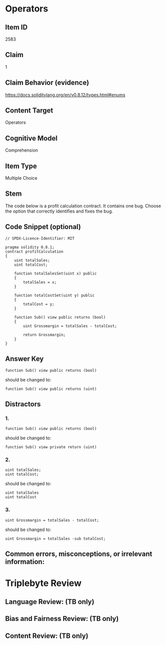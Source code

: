 # Operators

## Item ID
2583

## Claim
1

## Claim Behavior (evidence)
https://docs.soliditylang.org/en/v0.8.12/types.html#enums

## Content Target
Operators

## Cognitive Model
Comprehension

## Item Type
Multiple Choice 

## Stem
The code below is a profit calculation contract. It contains one bug. Choose the option that correctly identifies and fixes the bug.

## Code Snippet (optional)
```solidity
// SPDX-Licence-Identifier: MIT

pragma solidity 0.8.1;
contract profitCalculation
{
    uint totalSales;
    uint totalCost;

    function totalSalesSet(uint x) public
    {
        totalSales = x;
    }

    function totalCostSet(uint y) public
    {
        totalCost = y;
    }

    function Sub() view public returns (bool)
    {
        uint Grossmargin = totalSales - totalCost;

        return Grossmargin;
    }
}
```

## Answer Key
```solidity
function Sub() view public returns (bool)
```

should be changed to:
```solidity
function Sub() view public returns (uint)
```

## Distractors
### 1.
```solidity
function Sub() view public returns (bool)
```

should be changed to:
```solidity
function Sub() view private return (uint)
```

### 2.
```solidity
uint totalSales;
uint totalCost;
```

should be changed to:
```solidity
uint totalSales 
uint totalCost 
```

### 3.
```solidity
uint Grossmargin = totalSales - totalCost;
```

should be changed to:
```solidity
uint Grossmargin = totalSales -sub totalCost;
```

## Common errors, misconceptions, or irrelevant information:

# Triplebyte Review

## Language Review: (TB only)

## Bias and Fairness Review: (TB only)

## Content Review: (TB only)
